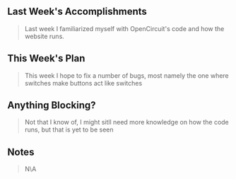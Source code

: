 ## Last Week's Accomplishments

> Last week I familiarized myself with OpenCircuit's code and how the website runs.

## This Week's Plan

> This week I hope to fix a number of bugs, most namely the one where switches make buttons act like switches

## Anything Blocking?

> Not that I know of, I might sitll need more knowledge on how the code runs, but that is yet to be seen

## Notes

> N\A
